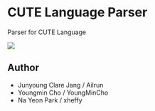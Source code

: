 # CUTE Language Parser

Parser for CUTE Language

![][Version]

[Version]:https://img.shields.io/badge/version-0.1.0.0-red

## Author

- Junyoung Clare Jang / Ailrun
- Youngmin Cho / YoungMinCho
- Na Yeon Park / xheffy
